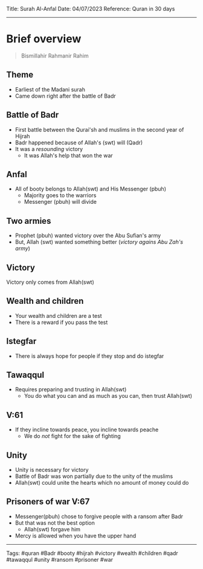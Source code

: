 Title: Surah Al-Anfal
Date: 04/07/2023
Reference: Quran in 30 days

---

# Brief overview
> Bismillahir Rahmanir Rahim

## Theme
- Earliest of the Madani surah
- Came down right after the battle of Badr

## Battle of Badr
- First battle between the Qurai'sh and muslims in the second year of Hijrah
- Badr happened because of Allah's (swt) will (Qadr)
- It was a *resounding* victory
	- It was Allah's help that won the war

## Anfal
- All of booty belongs to Allah(swt) and His Messenger (pbuh)
	- Majority goes to the warriors
	- Messenger (pbuh) will divide

## Two armies
- Prophet (pbuh) wanted victory over the Abu Sufian's army
- But, Allah (swt) wanted something better (*victory agains Abu Zah's army*)

## Victory
Victory only comes from Allah(swt)

## Wealth and children
- Your wealth and children are a test
- There is a reward if you pass the test

## Istegfar
- There is always hope for people if they stop and do istegfar

## Tawaqqul
- Requires preparing and trusting in Allah(swt)
	- You do what you can and as much as you can, then trust Allah(swt)

## V:61
- If they incline towards peace, you incline towards peache
	- We do *not* fight for the sake of fighting

## Unity
- Unity is necessary for victory
- Battle of Badr was won partially due to the unity of the muslims
- Allah(swt) could unite the hearts which no amount of money could do

## Prisoners of war V:67
- Messenger(pbuh) chose to forgive people with a ransom after Badr
- But that was not the best option
	- Allah(swt) forgave him
- Mercy is allowed when you have the upper hand


---
Tags: #quran #Badr #booty #hijrah #victory #wealth #children #qadr #tawaqqul #unity #ransom #prisoner #war